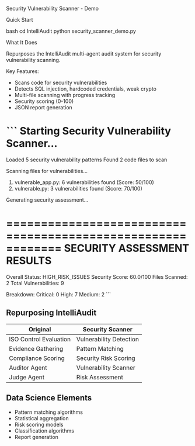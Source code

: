 Security Vulnerability Scanner - Demo

Quick Start

bash
cd IntelliAudit
python security_scanner_demo.py


What It Does

Repurposes the IntelliAudit multi-agent audit system for security vulnerability scanning.

Key Features:
-  Scans code for security vulnerabilities
-  Detects SQL injection, hardcoded credentials, weak crypto
-  Multi-file scanning with progress tracking
- Security scoring (0-100)
-  JSON report generation


\`\`\`
 Starting Security Vulnerability Scanner...
============================================================
 Loaded 5 security vulnerability patterns
 Found 2 code files to scan

 Scanning files for vulnerabilities...
  1. vulnerable_app.py: 6 vulnerabilities found (Score: 50/100)
  2. vulnerable.py: 3 vulnerabilities found (Score: 70/100)

 Generating security assessment...

============================================================
 SECURITY ASSESSMENT RESULTS
============================================================
Overall Status: HIGH_RISK_ISSUES
Security Score: 60.0/100
Files Scanned: 2
Total Vulnerabilities: 9

Breakdown:
   Critical: 0
  High: 7
   Medium: 2
\`\`\`

## Repurposing IntelliAudit

| Original | Security Scanner |
|----------|------------------|
| ISO Control Evaluation | Vulnerability Detection |
| Evidence Gathering | Pattern Matching |
| Compliance Scoring | Security Risk Scoring |
| Auditor Agent | Vulnerability Scanner |
| Judge Agent | Risk Assessment |

## Data Science Elements

- Pattern matching algorithms
- Statistical aggregation
- Risk scoring models
- Classification algorithms
- Report generation

